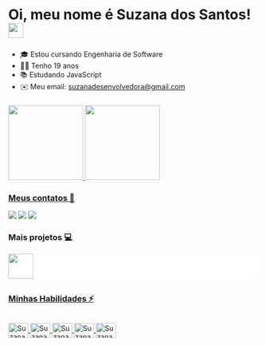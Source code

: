 # Oi, meu nome é Suzana dos Santos! <img src="https://raw.githubusercontent.com/MartinHeinz/MartinHeinz/master/wave.gif" width="30px">

###

- 🎓 Estou cursando Engenharia de Software
- 👩🏻 Tenho 19 anos  
- 📚 Estudando JavaScript
- ✉️ Meu email: suzanadesenvolvedora@gmail.com

###

<div align="![HackerHackerManGIF](https://user-images.githubusercontent.com/94690066/153899845-06bad8f9-0059-41dd-9ae2-4e5cbc630723.gif)
![CodeCodingGIF](https://user-images.githubusercontent.com/94690066/153899855-177b03fb-0d85-454a-914c-2f57c3ab8b06.gif)
center">
  <a href="https://github.com/suzanadossantos">
  <img height="150em" src="https://github-readme-stats.vercel.app/api?username=suzanadossantos&show_icons=true&theme=black&include_all_commits=true&count_private=true"/>
  <img height="150em" src="https://github-readme-stats.vercel.app/api/top-langs/?username=suzanadossantos&layout=compact&langs_count=7&theme=black"/>
</div>
  
 ### Meus contatos 📱
  
  <div> 
    <a href="https://www.linkedin.com/in/suzana-dos-santos-dev/" target="_blank">
    <img src="https://img.shields.io/badge/-LinkedIn-%230077B5?style=for-the-badge&logo=linkedin&logoColor=white" target="_blank"></a> 
    <a href="https://instagram.com/suzana_dos_santos_7/" target="_blank">
    <img src="https://img.shields.io/badge/-Instagram-%23E4405F?style=for-the-badge&logo=instagram&logoColor=white" target="_blank"></a>
    <a href = "mailto:suzanadesenvolvedora@gmail.com">
    <img src="https://img.shields.io/badge/-Gmail-%23333?style=for-the-badge&logo=gmail&logoColor=white" target="_blank"></a>
  </div> 
  
  ###
  
  ### Mais projetos 💻

  <div style="background-color: white"> 
  <a href = "https://codepen.io/Suzana070">
  <img height="50px" src="https://cdn.icon-icons.com/icons2/2699/PNG/512/codepen_tile_logo_icon_170346.png">
  </div> 
  
  ##
  
  ### Minhas Habilidades ⚡
  
<div style="display: inline_block"><br>
  <img align="center" alt="Suzana-Js" height="30" width="40" src="https://cdn.jsdelivr.net/gh/devicons/devicon/icons/javascript/javascript-plain.svg">
  <img align="center" alt="Suzana-HTML" height="30" width="40" src="https://cdn.jsdelivr.net/gh/devicons/devicon/icons/html5/html5-plain.svg">
  <img align="center" alt="Suzana-CSS" height="30" width="40" src="https://cdn.jsdelivr.net/gh/devicons/devicon/icons/css3/css3-plain.svg">
  <img align="center" alt="Suzana-C++" height="30" width="40" src="https://cdn.jsdelivr.net/gh/devicons/devicon/icons/cplusplus/cplusplus-line.svg">
  <img  align="center" alt="Suzana-Java" height="30" width="40" src="https://cdn.jsdelivr.net/gh/devicons/devicon/icons/java/java-original.svg" />
</div>
